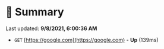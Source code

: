# 📖 Summary
Last updated: **9/8/2021, 6:00:36 AM**

- `GET` [https://google.com](https://google.com) - **Up** (139ms)
